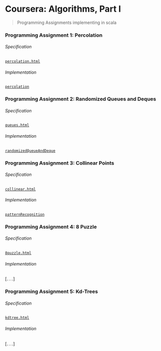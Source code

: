 # Coursera: Algorithms, Part I

> Programming Assignments implementing in scala


### Programming Assignment 1: Percolation ###

###### Specification

[`percolation.html`](http://coursera.cs.princeton.edu/algs4/assignments/percolation.html)

###### Implementation

[`percolation`](https://github.com/AntDek/algorithms-in-scala/blob/master/src/main/scala/percolation)


### Programming Assignment 2: Randomized Queues and Deques ###

###### Specification

[`queues.html`](http://coursera.cs.princeton.edu/algs4/assignments/queues.html)

###### Implementation

[`randomizedQueueAndDeque`](https://github.com/AntDek/algorithms-in-scala/tree/master/src/main/scala/randomizedQueueAndDeque)


### Programming Assignment 3: Collinear Points ###

###### Specification

[`collinear.html`](http://coursera.cs.princeton.edu/algs4/assignments/collinear.html)

###### Implementation

[`patternRecognition`](https://github.com/AntDek/algorithms-in-scala/tree/master/src/main/scala/patternRecognition)


### Programming Assignment 4: 8 Puzzle ###

###### Specification

[`8puzzle.html`](http://coursera.cs.princeton.edu/algs4/assignments/8puzzle.html)

###### Implementation

[`...`]


### Programming Assignment 5: Kd-Trees ###

###### Specification

[`kdtree.html`](http://coursera.cs.princeton.edu/algs4/assignments/kdtree.html)

###### Implementation

[`...`]
